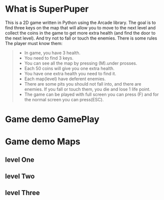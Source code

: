 # What is  **SuperPuper**
This is a 2D game written in Python using the Arcade library. The goal is to find three keys on the map that will allow you to move to the next level and collect the coins in the game to get more extra health (and find the door to the next level). And try not to fall or touch the enemies. There is some rules The player must know them:
> 
>- In game, you have 3 health.
>- You need to find 3 keys.
>- You can see all the map by pressing (M).under prosses.
>- Each 50 coins will give you one extra health.
>- You have one extra health you need to find it.
>- Each map(level) have deferent enemies. 
>- There are some pits you should not fall into, and there are enemies. If you fall or touch them, you die and lose 1 life point.
>- The game can be played with full screen you can press (F) and for the normal screen you can press(ESC).

# Game demo **GamePlay** 

# Game demo **Maps** 
##  level One 



## level Two     
       
## level Three 



